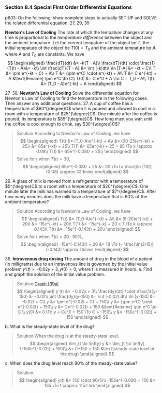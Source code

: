 ### Section 8.4 Special First Order Differential Equations
p603: On the following, show complete steps to actually SET UP and SOLVE the related differential equation. 27, 29, 39

**Newton's Law of Cooling**
The rate at which the tempature changes at any time is proportional to the _temperature difference_ between the object and the ambient tempature. Let the current tempature of the object be $T$, the initial tempature of the object be $T(0) = T_0$ and the ambient tempature be $A$, where $A$ and $T_0$ are constants. We have
$$
\begin{aligned}
\frac{dT}{dt} &= -k(T - A)\\
\frac{dT}{dt} \cdot \frac{1}{T(t) - A}&= -k\\
\int \frac{dT}{T - A} &= \int (-k)dt\\
\ln |T-A| &= -kt + C\\
T &= \pm e^{-kt + C} + A\\
T &= (\pm e^C) \cdot e^{-kt} + A\\
T &= C e^{-kt} + A &\text{Rename} \pm e^C \to C\\
T(0) &= C e^0 + A \To C = T_0 - A\\
T(t) &= (T_0 - A)e^{-kt} + A
\end{aligned}
$$

27–30\. **Newton's Law of Cooling** Solve the differential equation for Newton's Law of Cooling to find the temperature in the following cases. Then answer any additional questions.
27\. A cup of coffee has a temperature of $90^{\degree}C$ when it is poured and allowed to cool in a room with a temperature of $25^{\degree}C$. One minute after the coffee is poured, its temperature is $85^{\degree}C$. How long must you wait until the coffee is cool enough to drink, say $30^{\degree}C$?
>Solution
According to Newton's Law of Cooling, we have
$$
\begin{aligned}
T(t) &= (T_0-A)e^{-kt} + A\\
&= (90-25)e^{-kt} + 25\\
&= 65e^{-kt} + 25\\
T(1) &= 65e^{-k} + 25 = 85 \To k \approx 0.08\\
T(t) &= 65e^{-0.08t} + 25\\
\end{aligned}
$$
Solve for $t$ when $T(t) = 30$,
$$
\begin{aligned}
65e^{-0.08t} + 25 &= 30 \To t= \frac{\ln {13}}{0.08} \approx 32.1mins
\end{aligned}
$$

29\. A glass of milk is moved from a refrigerator with a temperature of $5^{\degree}C$ to a room with a temperature of $20^{\degree}C$. One minute later the milk has warmed to a temperature of $7^{\degree}C$. After how many minutes does the milk have a temperature that is $90\%$ of the ambient temperature?
>Solution
According to Newton's Law of Cooling, we have
$$
\begin{aligned}
T(t) &= (T_0-A)e^{-kt} + A\\
&= (5-20)e^{-kt} + 20\\
&= -15e^{-kt} + 20\\
T(1) &= -15e^{-k} + 20 = 7 \To k \approx 0.143\\
T(t) &= -15e^{-0.143t} + 20\\
\end{aligned}
$$
Solve for $t$ when $T(t) = 20\cdot 90\%$,
$$
\begin{aligned}
-15e^{-0.143t} + 20 &= 18 \To t= \frac{\ln(2/15)}{-0.143} \approx 14mins
\end{aligned}
$$

39\. **Intravenous drug dosing** The amount of drug in the blood of a patient (in milligrams) due to an intravenous line is governed by the initial value problem $y'(t) = - 0.02y + 3, y(0) = 0$, where $t$ is measured in hours.
a. Find and graph the solution of the initial value problem.
>Solution
[Graph (39a)](https://www.geogebra.org/graphing/D8GJvuxQ)
$$
\begin{aligned}
y'(t) &= - 0.02y + 3\\
\frac{dy}{dt} \cdot \frac{1}{y-150} &=-0.02\\
\int \frac{dy}{y-150} &= \int (-0.02) dt\\
\ln |y-150| &= -0.02t + C\\
y &= \pm e^{-0.02t + C} + 150\\
y &= {\pm e^C} \cdot e^{-0.02t} + 150\\
y &= Ce^{-0.02t} + 150 &\text{Rename} \pm e^C \to C \\
y(0) &= 0 \To y = Ce^0 + 150 \To C = -150\\
y &= -150e^{-0.02t} + 150
\end{aligned}
$$

b. What is the steady-state level of the drug?
>Solution
When the drug is at the steady-state level,
$$
\begin{aligned}
\lim_{t \to \infty} y &= \lim_{t \to \infty} (-150e^{-0.02t} + 150)\\
&= 0+150 = 150 &\text{steady-state level of the drug}
\end{aligned}
$$

c. When does the drug level reach $90\%$ of the steady-state value?
>Solution
$$
\begin{aligned}
y(t) &= 150 \cdot 90\%\\
-150e^{-0.02t} + 150 &= 135 \To t \approx 115.1 hrs
\end{aligned}
$$
